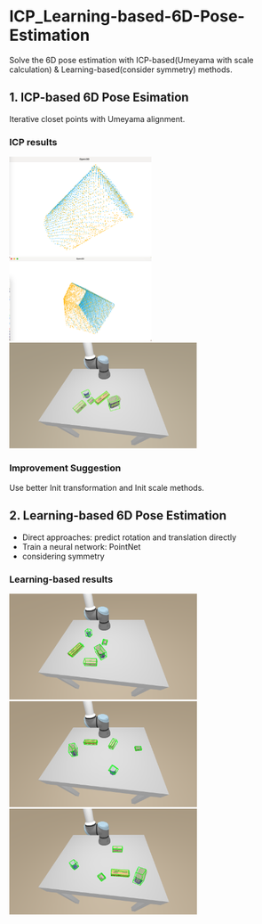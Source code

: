 # ICP_Learning-based-6D-Pose-Estimation
Solve the 6D pose estimation with ICP-based(Umeyama with scale calculation) &amp; Learning-based(consider symmetry) methods.

## 1. ICP-based 6D Pose Esimation

Iterative closet points with Umeyama alignment.

### ICP results

<img src="img/1.png" alt="1" style="zoom: 25%;" />

<img src="img/2.png" alt="2" style="zoom: 25%;" />

<img src="img/image-20230803123546590.png" alt="image-20230803123546590" style="zoom:33%;" />

### Improvement Suggestion

Use better Init transformation and Init scale methods.

## 2. Learning-based 6D Pose Estimation

- Direct approaches: predict rotation and translation directly
- Train a neural network: PointNet
- considering symmetry

### Learning-based results

<img src="img/bbox_23_0.png" alt="bbox_23_0" style="zoom:33%;" />

<img src="img/bbox_23_3.png" alt="bbox_23_3" style="zoom:33%;" />

<img src="img/bbox_29_1.png" alt="bbox_29_1" style="zoom:33%;" />
